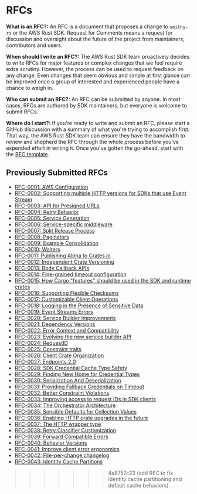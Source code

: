 # RFCs

**What is an RFC?:** An RFC is a document that proposes a change to `smithy-rs` or the AWS Rust SDK. Request for Comments means a request for discussion and oversight about the future of the project from maintainers, contributors and users.

**When should I write an RFC?:** The AWS Rust SDK team proactively decides to write RFCs for major features or complex changes that we feel require extra scrutiny. However, the process can be used to request feedback on any change. Even changes that seem obvious and simple at first glance can be improved once a group of interested and experienced people have a chance to weigh in.

**Who can submit an RFC?:** An RFC can be submitted by anyone. In most cases, RFCs are authored by SDK maintainers, but everyone is welcome to submit RFCs.

**Where do I start?:** If you're ready to write and submit an RFC, please start a GitHub discussion with a summary of what you're trying to accomplish first. That way, the AWS Rust SDK team can ensure they have the bandwidth to review and shepherd the RFC through the whole process before you've expended effort in writing it. Once you've gotten the go-ahead, start with the [RFC template](./rfc_template.md).

## Previously Submitted RFCs

- [RFC-0001: AWS Configuration](./rfc0001_shared_config.md)
- [RFC-0002: Supporting multiple HTTP versions for SDKs that use Event Stream](./rfc0002_http_versions.md)
- [RFC-0003: API for Presigned URLs](./rfc0003_presigning_api.md)
- [RFC-0004: Retry Behavior](./rfc0004_retry_behavior.md)
- [RFC-0005: Service Generation](./rfc0005_service_generation.md)
- [RFC-0006: Service-specific middleware](./rfc0006_service_specific_middleware.md)
- [RFC-0007: Split Release Process](./rfc0007_split_release_process.md)
- [RFC-0008: Paginators](./rfc0008_paginators.md)
- [RFC-0009: Example Consolidation](./rfc0009_example_consolidation.md)
- [RFC-0010: Waiters](./rfc0010_waiters.md)
- [RFC-0011: Publishing Alpha to Crates.io](./rfc0011_crates_io_alpha_publishing.md)
- [RFC-0012: Independent Crate Versioning](./rfc0012_independent_crate_versioning.md)
- [RFC-0013: Body Callback APIs](./rfc0013_body_callback_apis.md)
- [RFC-0014: Fine-grained timeout configuration](./rfc0014_timeout_config.md)
- [RFC-0015: How Cargo "features" should be used in the SDK and runtime crates](./rfc0015_using_features_responsibly.md)
- [RFC-0016: Supporting Flexible Checksums](./rfc0016_flexible_checksum_support.md)
- [RFC-0017: Customizable Client Operations](./rfc0017_customizable_client_operations.md)
- [RFC-0018: Logging in the Presence of Sensitive Data](./rfc0018_logging_sensitive.md)
- [RFC-0019: Event Streams Errors](./rfc0019_event_streams_errors.md)
- [RFC-0020: Service Builder Improvements](./rfc0020_service_builder.md)
- [RFC-0021: Dependency Versions](./rfc0021_dependency_versions.md)
- [RFC-0022: Error Context and Compatibility](./rfc0022_error_context_and_compatibility.md)
- [RFC-0023: Evolving the new service builder API](./rfc0023_refine_builder.md)
- [RFC-0024: RequestID](./rfc0024_request_id.md)
- [RFC-0025: Constraint traits](./rfc0025_constraint_traits.md)
- [RFC-0026: Client Crate Organization](./rfc0026_client_crate_organization.md)
- [RFC-0027: Endpoints 2.0](./rfc0027_endpoints_20.md)
- [RFC-0028: SDK Credential Cache Type Safety](./rfc0028_sdk_credential_cache_type_safety.md)
- [RFC-0029: Finding New Home for Credential Types](./rfc0029_new_home_for_cred_types.md)
- [RFC-0030: Serialization And Deserialization](./rfc0030_serialization_and_deserialization.md)
- [RFC-0031: Providing Fallback Credentials on Timeout](./rfc0031_providing_fallback_credentials_on_timeout.md)
- [RFC-0032: Better Constraint Violations](./rfc0032_better_constraint_violations.md)
- [RFC-0033: Improving access to request IDs in SDK clients](./rfc0033_improve_sdk_request_id_access.md)
- [RFC-0034: The Orchestrator Architecture](./rfc0034_smithy_orchestrator.md)
- [RFC-0035: Sensible Defaults for Collection Values](./rfc0035_collection_defaults.md)
- [RFC-0036: Enabling HTTP crate upgrades in the future](./rfc0036_http_dep_elimination.md)
- [RFC-0037: The HTTP wrapper type](./rfc0037_http_wrapper.md)
- [RFC-0038: Retry Classifier Customization](./rfc0038_retry_classifier_customization.md)
- [RFC-0039: Forward Compatible Errors](./rfc0039_forward_compatible_errors.md)
- [RFC-0040: Behavior Versions](./rfc0040_behavior_versions.md)
- [RFC-0041: Improve client error ergonomics](./rfc0041_improve_client_error_ergonomics.md)
- [RFC-0042: File-per-change changelog](./rfc0042_file_per_change_changelog.md)
- [RFC-0043: Identity Cache Partitions](./rfc0043_identity_cache_partitions.md)

>>>>>>> 4a8757c23 (add RFC to fix identity cache partitioning and default cache behaviors)

